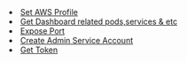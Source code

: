<li><a href="https://github.com/dinushchathurya/script-book/blob/master/Scripts/Kubernetes%20Dashboard/install.md#install-dashboard">Set AWS Profile</a></li>
<li><a href="https://github.com/dinushchathurya/script-book/blob/master/Scripts/Kubernetes%20Dashboard/install.md#get-all-pods-services-and-deployments">Get Dashboard related pods,services & etc</a></li>
<li><a href="https://github.com/dinushchathurya/script-book/blob/master/Scripts/Kubernetes%20Dashboard/install.md#expose-port">Expose Port</a></li>
<li><a href="https://github.com/dinushchathurya/script-book/blob/master/Scripts/Kubernetes%20Dashboard/install.md#create-service-account">Create Admin Service Account</a></li>
<li><a href="https://github.com/dinushchathurya/script-book/blob/master/Scripts/Kubernetes%20Dashboard/install.md#get-token">Get Token</a></li>
